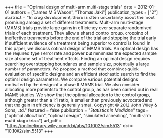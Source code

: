 +++
title = "Optimal design of multi-arm multi-stage trials"
date = 2012-01-01
authors = ["James M S Wason", "Thomas Jaki"]
publication_types = ["2"]
abstract = "In drug development, there is often uncertainty about the most promising among a set of different treatments. Multi-arm multi-stage (MAMS) trials provide large gains in efficiency over separate randomised trials of each treatment. They allow a shared control group, dropping of ineffective treatments before the end of the trial and stopping the trial early if sufficient evidence of a treatment being superior to control is found. In this paper, we discuss optimal design of MAMS trials. An optimal design has the required type I error rate and power but minimises the expected sample size at some set of treatment effects. Finding an optimal design requires searching over stopping boundaries and sample size, potentially a large number of parameters. We propose a method that combines quick evaluation of specific designs and an efficient stochastic search to find the optimal design parameters. We compare various potential designs motivated by the design of a phase II MAMS trial. We also consider allocating more patients to the control group, as has been carried out in real MAMS studies. We show that the optimal allocation to the control group, although greater than a 1:1 ratio, is smaller than previously advocated and that the gain in efficiency is generally small. Copyright © 2012 John Wiley & Sons, Ltd."
featured = false
publication = "*Statistics in Medicine*"
tags = ["optimal allocation", "optimal design", "simulated annealing", "multi-arm multi-stage trials"]
url_pdf = "https://onlinelibrary.wiley.com/doi/abs/10.1002/sim.5513"
doi = "10.1002/sim.5513"
+++

